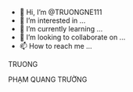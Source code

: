 - 👋 Hi, I’m @TRUONGNE111
- 👀 I’m interested in ...
- 🌱 I’m currently learning ...
- 💞️ I’m looking to collaborate on ...
- 📫 How to reach me ...

<!---
TRUONGNE111/TRUONGNE111 is a ✨ special ✨ repository because its `README.md` (this file) appears on your GitHub profile.
You can click the Preview link to take a look at your changes.
--->TRUONG 
PHẠM QUANG TRƯỜNG 
